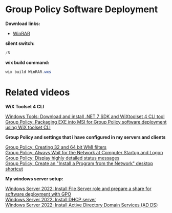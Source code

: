 # Group Policy Software Deployment
<b>Download links:</b><br />

* [WinRAR](https://www.win-rar.com/download.html?&L=0)<br />

<b>silent switch:</b>
```powershell
/S
```

<b>wix build command:</b>
```powershell
wix build WinRAR.wxs
```

# Related videos

<b>WiX Toolset 4 CLI </b>

[Windows Tools: Download and install .NET 7 SDK and WiXtoolset 4 CLI tool](https://youtu.be/ukrIlmadTjw)<br />
[Group Policy: Packaging EXE into MSI for Group Policy software deployment using WiX toolset CLI](https://youtu.be/pZ42XS2Ucsg)<br />

<b>Group Policy and settings that i have configured in my servers and clients </b>

[Group Policy: Creating 32 and 64 bit WMI filters](https://youtu.be/ffBIiQaVXGM)<br />
[Group Policy: Always Wait for the Network at Computer Startup and Logon](https://youtu.be/8BF0rU7peNk)<br />
[Group Policy: Display highly detailed status messages](https://youtu.be/2LB51n4O1Lk)<br />
[Group Policy: Create an "Install a Program from the Network" desktop shortcut](https://youtu.be/s_pMiG0F0ho)<br />

<b>My windows server setup:</b>

[Windows Server 2022: Install File Server role and prepare a share for software deployment with GPO](https://youtu.be/jEWSdC2qwyA)<br />
[Windows Server 2022: Install DHCP server](https://youtu.be/8n0MD9stQis)<br />
[Windows Server 2022: Install Active Directory Domain Services (AD DS)](https://youtu.be/1cYewbW3Tl0)<br />